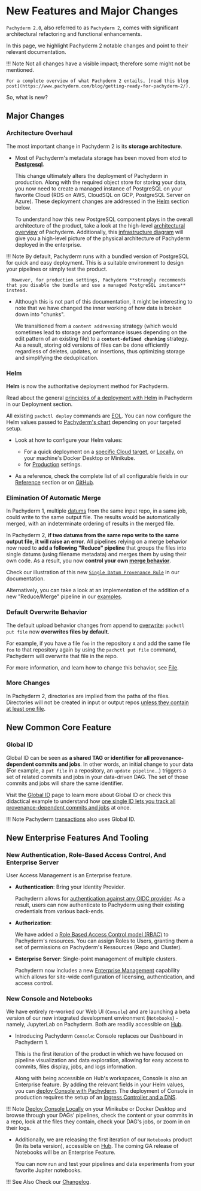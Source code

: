 # New Features and Major Changes

`Pachyderm 2.0`, also referred to as `Pachyderm 2`, comes with significant architectural refactoring and functional enhancements. 

In this page, we highlight Pachyderm 2 notable changes 
and point to their relevant documentation. 

!!! Note
    Not all changes have a visible impact; therefore some might not be mentioned.

    For a complete overview of what Pachyderm 2 entails, [read this blog post](https://www.pachyderm.com/blog/getting-ready-for-pachyderm-2/). 

 So, what is new?

## Major Changes

### Architecture Overhaul

The most important change in Pachyderm 2 is its **storage architecture**.

- Most of Pachyderm's metadata storage has been moved from etcd to [**Postgresql**](https://www.postgresql.org/docs/). 

    This change ultimately alters the deployment of Pachyderm in production. Along with the required object store for storing your data, you now need to create a managed instance of PostgreSQL on your favorite Cloud (RDS on AWS, CloudSQL on GCP, PostgreSQL Server on Azure). These deployment changes are addressed in the [Helm](./#helm) section below.

    To understand how this new PostgreSQL component plays in the overall architecture of the product, take a look at the high-level [architectural overview](../../deploy-manage/) of Pachyderm. Additionally, this [infrastructure diagram](../../deploy-manage/deploy/ingress/#deliver-external-traffic-to-pachyderm) will give you a high-level picture of the physical architecture of Pachyderm deployed in the enterprise.


!!! Note
      By default, Pachyderm runs with a bundled version of PostgreSQL for quick and easy deployment. This is a suitable environment to design your pipelines or simply test the product. 
      
      However, for production settings, Pachyderm **strongly recommends that you disable the bundle and use a managed PostgreSQL instance** instead. 
 

- Although this is not part of this documentation, it might be interesting to note that we have changed the inner working of how data is broken down into "chunks". 

    We transitioned from a `content addressing` strategy (which would sometimes lead to storage and performance issues depending on the edit pattern of an existing file) to a **`content-defined chunking`** strategy. As a result, storing old versions of files can be done efficiently regardless of deletes, updates, or insertions, thus optimizing storage and simplifying the deduplication. 


### Helm

**Helm** is now the authoritative deployment method for Pachyderm. 

Read about the general [principles of a deployment with Helm](../../deploy-manage/deploy/helm_install/) in Pachyderm in our Deployment section.

All existing `pachctl deploy` commands are [EOL](../../contributing/supported-releases/#end-of-life-eol). You can now configure the Helm values passed to [Pachyderm's chart](https://artifacthub.io/packages/helm/pachyderm/pachyderm) depending on your targeted setup.

- Look at how to configure your Helm values:

    - For a quick deployment on a [specific Cloud target](../../deploy-manage/deploy/quickstart/), or [Locally](../local_installation/), on your machine's Docker Desktop or Minikube.
    - for [Production](../../deploy-manage/deploy/) settings.

- As a reference, check the complete list of all configurable fields in our [Reference](../../reference/helm_values/) section or on [GitHub](https://github.com/pachyderm/pachyderm/blob/master/etc/helm/pachyderm/values.yaml).

### Elimination Of Automatic Merge
 
In Pachyderm 1, multiple [datums](../../concepts/pipeline-concepts/datum/) from the same input repo, in a same job, could write to the same output file. The results would be automatically merged, with an indeterminate ordering of results in the merged file. 

In Pachyderm 2, **if two datums from the same repo write to the same output file, it will raise an error**.   All pipelines relying on a merge behavior now  need to **add a following "Reduce" pipeline** that groups the files into single datums (using filename metadata) and merges them by using their own code. As a result, you now  **control your own [merge behavior](../../concepts/pipeline-concepts/datum/relationship-between-datums/#5-next-add-a-reduce-pipeline)**.


Check our illustration of this new [`Single Datum Provenance Rule`](../../concepts/pipeline-concepts/datum/relationship-between-datums/#example-two-steps-mapreduce-pattern-and-single-datum-provenance-rule) in our documentation. 
 
Alternatively, you can take a look at an implementation of the addition of a new "Reduce/Merge" pipeline in our [examples](https://github.com/pachyderm/pachyderm/tree/master/examples/joins).
 
### Default Overwrite Behavior

The default upload behavior changes from append to [overwrite](../../concepts/data-concepts/file/#overwriting-files): `pachctl put file` now **overwrites files by default**. 

For example, if you
have a file `foo` in the repository `A`
and add the same file `foo` to that repository again by
using the `pachctl put file` command, Pachyderm will
overwrite that file in the repo. 

For more information, and learn how to change this behavior, see [File](../../concepts/data-concepts/file/).

### More Changes 

In Pachyderm 2, directories are implied from the paths of the files. Directories will not be created in input or output repos [unless they contain at least one file](../../concepts/data-concepts/file/#file).

## New Common Core Feature

### Global ID 

Global ID can be seen as **a shared TAG or identifier for all provenance-dependent commits and jobs**.
In other words, an initial change to your data (For example, a `put file` in a repository, an `update pipeline`...) triggers a set of related commits and jobs in your data-driven DAG. The set of those commits and jobs will share the same identifier.

Visit the [Global ID](../../concepts/advanced-concepts/globalID/) page to learn more about Global ID or check this didactical example to understand how [one single ID lets you track all provenance-dependent commits and jobs](https://github.com/pachyderm/pachyderm/tree/master/examples/globalID) at once.  

!!! Note
    Pachyderm [transactions](../../how-tos/advanced-data-operations/use-transactions-to-run-multiple-commands/#use-transactions) also uses Global ID. 


## New Enterprise Features And Tooling

### New Authentication, Role-Based Access Control, And Enterprise Server
User Access Management is an Enterprise feature.

- **Authentication**: Bring your Identity Provider.

    Pachyderm allows for [authentication against any OIDC provider](../../enterprise/auth/authentication/idp-dex/). As a result, users can now authenticate to Pachyderm using their existing credentials from various back-ends.

- **Authorization**: 

    We have added a [Role Based Access Control model (RBAC)](../../enterprise/auth/authorization) to Pachyderm's resources. You can assign Roles to Users, granting them a set of permissions on Pachyderm's Ressources (Repo and Cluster).

- **Enterprise Server**: Single-point management of multiple clusters.

    Pachyderm now includes a new [Enterprise Management](../../enterprise/auth/enterprise-server/setup/) capability which allows for site-wide configuration of licensing, authentication, and access control.


### New Console and Notebooks

We have entirely re-worked our Web UI (`Console`) and are launching a beta version of our new integrated development environment (`Notebooks`) - namely, JupyterLab on Pachyderm. Both are readily accessible on [Hub](https://hub.pachyderm.com/). 

- Introducing Pachyderm `Console`: Console replaces our Dashboard in Pachyderm 1. 

     This is the first iteration of the product in which we have focused on pipeline visualization and data exploration, allowing for easy access to commits, files display, jobs, and logs information.

     Along with being accessible on Hub's workspaces, Console is also an Enterprise feature. By adding the relevant fields in your Helm values, you can [deploy Console with Pachyderm](../../deploy-manage/deploy/console/). The deployment of Console in production requires the setup of an [Ingress Controller and a DNS](../../deploy-manage/deploy/ingress/).

!!! Note
    [Deploy Console Locally](../../deploy-manage/deploy/console/#deploy-locally) on your Minikube or Docker Desktop and browse through your DAGs' pipelines, check the content or your commits in a repo, look at the files they contain, check your DAG's jobs, or zoom in on their logs.

- Additionally, we are releasing the first iteration of our `Notebooks` product (In its beta version), accessible on [Hub](https://hub.pachyderm.com/). The coming GA release of Notebooks will be an Enterprise Feature. 

     You can now run and test your pipelines and data experiments from your favorite Jupiter notebooks.


!!! See Also
    Check our [Changelog](https://github.com/pachyderm/pachyderm/blob/master/CHANGELOG.md).





